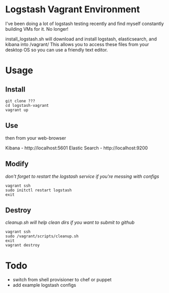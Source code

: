# Logstash Vagrant Environment #

I've been doing a lot of logstash testing recently and find myself constantly building VMs for it.  No longer!     

install_logstash.sh will download and install logstash, elasticsearch, and kibana into /vagrant/   This allows you to access these files from your desktop OS so you can use a friendly text editor.    

# Usage #

## Install ##

    git clone ???
    cd logstash-vagrant
    vagrant up

## Use ##
then from your web-browser

Kibana - http://localhost:5601
Elastic Search - http://localhost:9200

## Modify ##
_don't forget to restart the logstash service if you're messing with configs_

    vagrant ssh
    sudo initctl restart logstash
    exit

## Destroy ##
_cleanup.sh will help clean dirs if you want to submit to github_

	vagrant ssh
	sudo /vagrant/scripts/cleanup.sh
	exit
	vagrant destroy

# Todo #

* switch from shell provisioner to chef or puppet
* add example logstash configs
